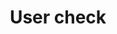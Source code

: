 ---
title: User check
tags: ["user", "check", "verified", "approve", "confirm", "validate", "authenticated"]
icon: user-check
svg: '<svg xmlns="http://www.w3.org/2000/svg" width="24" height="24" fill="none" viewBox="0 0 24 24" stroke-width="1.5" stroke-linecap="round" stroke-linejoin="round" stroke="currentColor"><path d="M15 7.5a3 3 0 1 1-6 0 3 3 0 0 1 6 0m4.5 13c-.475-9.333-14.525-9.333-15 0"/><path d="m10.258 18.992 1.034 1.181c.095.109.266.1.35-.016l2.1-2.907"/></svg>'
---